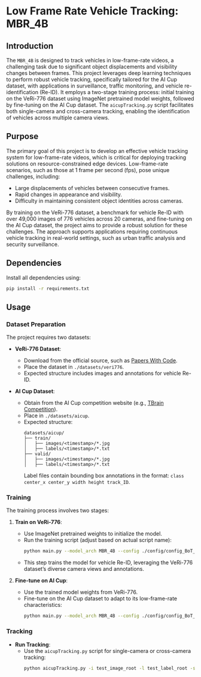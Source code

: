 
# Low Frame Rate Vehicle Tracking: MBR_4B

## Introduction

The `MBR_4B` is designed to track vehicles in low-frame-rate videos, a challenging task due to significant object displacements and visibility changes between frames. This project leverages deep learning techniques to perform robust vehicle tracking, specifically tailored for the AI Cup dataset, with applications in surveillance, traffic monitoring, and vehicle re-identification (Re-ID). It employs a two-stage training process: initial training on the VeRi-776 dataset using ImageNet pretrained model weights, followed by fine-tuning on the AI Cup dataset. The `aicupTracking.py` script facilitates both single-camera and cross-camera tracking, enabling the identification of vehicles across multiple camera views.

## Purpose

The primary goal of this project is to develop an effective vehicle tracking system for low-frame-rate videos, which is critical for deploying tracking solutions on resource-constrained edge devices. Low-frame-rate scenarios, such as those at 1 frame per second (fps), pose unique challenges, including:
- Large displacements of vehicles between consecutive frames.
- Rapid changes in appearance and visibility.
- Difficulty in maintaining consistent object identities across cameras.

By training on the VeRi-776 dataset, a benchmark for vehicle Re-ID with over 49,000 images of 776 vehicles across 20 cameras, and fine-tuning on the AI Cup dataset, the project aims to provide a robust solution for these challenges. The approach supports applications requiring continuous vehicle tracking in real-world settings, such as urban traffic analysis and security surveillance.

## Dependencies

Install all dependencies using:
```bash
pip install -r requirements.txt
```

## Usage


### Dataset Preparation

The project requires two datasets:
- **VeRi-776 Dataset**:
  - Download from the official source, such as [Papers With Code](https://paperswithcode.com/dataset/veri-776).
  - Place the dataset in `./datasets/veri776`.
  - Expected structure includes images and annotations for vehicle Re-ID.

- **AI Cup Dataset**:
  - Obtain from the AI Cup competition website (e.g., [TBrain Competition](https://tbrain.trendmicro.com.tw/Competitions/Details/33)).
  - Place in `./datasets/aicup`.
  - Expected structure:
    ```
    datasets/aicup/
    ├── train/
    │   ├── images/<timestamp>/*.jpg
    │   ├── labels/<timestamp>/*.txt
    ├── valid/
    │   ├── images/<timestamp>/*.jpg
    │   ├── labels/<timestamp>/*.txt
    ```
    Label files contain bounding box annotations in the format: `class center_x center_y width height track_ID`.

### Training

The training process involves two stages:

1. **Train on VeRi-776**:
   - Use ImageNet pretrained weights to initialize the model.
   - Run the training script (adjust based on actual script name):
     ```bash
     python main.py --model_arch MBR_4B --config ./config/config_BoT_Veri776.yaml
     ```
   - This step trains the model for vehicle Re-ID, leveraging the VeRi-776 dataset’s diverse camera views and annotations.

2. **Fine-tune on AI Cup**:
   - Use the trained model weights from VeRi-776.
   - Fine-tune on the AI Cup dataset to adapt to its low-frame-rate characteristics:
     ```bash
     python main.py --model_arch MBR_4B --config ./config/config_BoT_AICUP.yaml
     ```

### Tracking

- **Run Tracking**:
  - Use the `aicupTracking.py` script for single-camera or cross-camera tracking:
    ```bash
    python aicupTracking.py -i test_image_root -l test_label_root -s save_path -p model_weight_path
    ```


